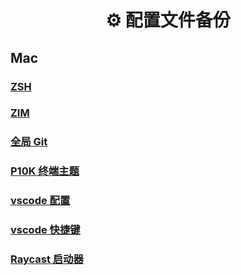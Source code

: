 ## 

<h1 style="text-align:center"> ⚙ 配置文件备份</h1>

## Mac
###  [ZSH](.zshrc)
###  [ZIM](.zimrc)
###  [全局 Git](.gitconfig)
###  [P10K 终端主题](p10k.zsh)
###  [vscode 配置](vscode/settings.json)
###  [vscode 快捷键](vscode/keybindings.json)
###  [Raycast 启动器](./Raycast.rayconfig)



